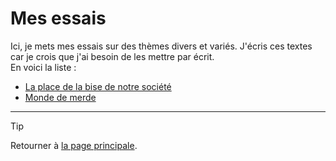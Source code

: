 # Mes essais

Ici, je mets mes essais sur des thèmes divers et variés. J'écris ces textes car je crois que j'ai besoin de les mettre par écrit.  
En voici la liste :

- [La place de la bise de notre société](bise.md)
- [Monde de merde](monde-de-merde.md)

---

> [!TIP]  
> Retourner à [la page principale](../README.md).
